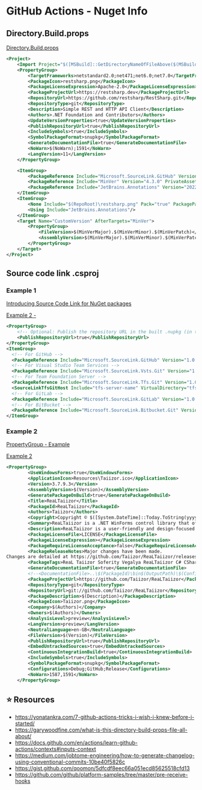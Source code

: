 # GitHub Actions - Nuget Info

## Directory.Build.props

[Directory.Build.props](https://github.com/restsharp/RestSharp/blob/bf247946ea4fdf70cc6fc2a454041854b146eb02/src/Directory.Build.props#L8)

```xml
<Project>
    <Import Project="$([MSBuild]::GetDirectoryNameOfFileAbove($(MSBuildProjectDirectory), 'RestSharp.sln'))\props\Common.props"/>
    <PropertyGroup>
        <TargetFrameworks>netstandard2.0;net471;net6.0;net7.0</TargetFrameworks>
        <PackageIcon>restsharp.png</PackageIcon>
        <PackageLicenseExpression>Apache-2.0</PackageLicenseExpression>
        <PackageProjectUrl>https://restsharp.dev</PackageProjectUrl>
        <RepositoryUrl>https://github.com/restsharp/RestSharp.git</RepositoryUrl>
        <RepositoryType>git</RepositoryType>
        <Description>Simple REST and HTTP API Client</Description>
        <Authors>.NET Foundation and Contributors</Authors>
        <UpdateVersionProperties>true</UpdateVersionProperties>
        <PublishRepositoryUrl>true</PublishRepositoryUrl>
        <IncludeSymbols>true</IncludeSymbols>
        <SymbolPackageFormat>snupkg</SymbolPackageFormat>
        <GenerateDocumentationFile>true</GenerateDocumentationFile>
        <NoWarn>$(NoWarn);1591</NoWarn>
        <LangVersion>11</LangVersion>
    </PropertyGroup>

    <ItemGroup>
        <PackageReference Include="Microsoft.SourceLink.GitHub" Version="1.1.1" PrivateAssets="All"/>
        <PackageReference Include="MinVer" Version="4.3.0" PrivateAssets="All"/>
        <PackageReference Include="JetBrains.Annotations" Version="2022.3.1" PrivateAssets="All"/>
    </ItemGroup>
    <ItemGroup>
        <None Include="$(RepoRoot)\restsharp.png" Pack="true" PackagePath="\"/>
        <Using Include="JetBrains.Annotations"/>
    </ItemGroup>
    <Target Name="CustomVersion" AfterTargets="MinVer">
        <PropertyGroup>
            <FileVersion>$(MinVerMajor).$(MinVerMinor).$(MinVerPatch)</FileVersion>
            <AssemblyVersion>$(MinVerMajor).$(MinVerMinor).$(MinVerPatch)</AssemblyVersion>
        </PropertyGroup>
    </Target>
</Project>
```

## Source code link .csproj

### Example 1
[Introducing Source Code Link for NuGet packages
](https://devblogs.microsoft.com/nuget/introducing-source-code-link-for-nuget-packages/)

[Example 2 - ](https://github.com/dotnet/project-system/blob/main/Directory.Build.props)

```xml
<PropertyGroup>
    <!-- Optional: Publish the repository URL in the built .nupkg (in the NuSpec <Repository> element) -->
    <PublishRepositoryUrl>true</PublishRepositoryUrl>
</PropertyGroup>
<ItemGroup>
  <!-- For GitHub -->
  <PackageReference Include="Microsoft.SourceLink.GitHub" Version="1.0.0-beta-63127-02" PrivateAssets="All"/>
  <!-- For Visual Studio Team Services -->
  <PackageReference Include="Microsoft.SourceLink.Vsts.Git" Version="1.0.0-beta-63127-02" PrivateAssets="All"/>
  <!-- For Team Foundation Server -->
  <PackageReference Include="Microsoft.SourceLink.Tfs.Git" Version="1.0.0-beta-63127-02" PrivateAssets="All"/>
  <SourceLinkTfsGitHost Include="tfs-server-name" VirtualDirectory="tfs"/>
  <!-- For GitLab -->
  <PackageReference Include="Microsoft.SourceLink.GitLab" Version="1.0.0-beta-63127-02" PrivateAssets="All"/>
  <!-- For BitBucket -->
  <PackageReference Include="Microsoft.SourceLink.Bitbucket.Git" Version="1.0.0-beta-63127-02" PrivateAssets="All"/>
</ItemGroup>
```

### Example 2

[PropertyGroup - Example](https://github.com/Taiizor/ReaLTaiizor/blob/develop/src/ReaLTaiizor/ReaLTaiizor.csproj)

[Example 2](https://github.com/rajanadar/VaultSharp/blob/master/src/VaultSharp/VaultSharp.csproj)
```xml
<PropertyGroup>
        <UseWindowsForms>true</UseWindowsForms>
        <ApplicationIcon>Resources\Taiizor.ico</ApplicationIcon>
        <Version>3.7.9.3</Version>
        <AssemblyVersion>$(Version)</AssemblyVersion>
        <GeneratePackageOnBuild>true</GeneratePackageOnBuild>
        <Title>ReaLTaiizor</Title>
        <PackageId>ReaLTaiizor</PackageId>
        <Authors>Taiizor</Authors>
        <Copyright>Copyright © $([System.DateTime]::Today.ToString(yyyy)) $(Authors)</Copyright>
        <Summary>ReaLTaiizor is a .NET WinForms control library that offers a wide range of components and is user-friendly and design-focused.</Summary>
        <Description>ReaLTaiizor is a user-friendly and design-focused control library for .NET WinForms projects, containing a wide range of components. You can personalize your projects with different theme options and customize user controls to make your applications more professional.</Description>
        <PackageLicenseFile>LICENSE</PackageLicenseFile>
        <PackageLicenseExpression></PackageLicenseExpression>
        <PackageRequireLicenseAcceptance>false</PackageRequireLicenseAcceptance>
        <PackageReleaseNotes>Major changes have been made.
Changes are detailed at https://github.com/Taiizor/ReaLTaiizor/releases</PackageReleaseNotes>
        <PackageTags>ReaL Taiizor Soferity Vegalya ReaLTaiizor C# CSharp VBC VB VisualBasic GUI UI UX Design Theme Forms WinForm WinForms DotNET .NET NET Component Fluent</PackageTags>
        <GenerateDocumentationFile>true</GenerateDocumentationFile>
        <!--<DocumentationFile>..\$(PackageId)\bin$(OutputPath)\$(Configuration)\$(TargetFramework)\$(PackageId).xml</DocumentationFile>-->
        <PackageProjectUrl>https://github.com/Taiizor/ReaLTaiizor</PackageProjectUrl>
        <RepositoryType>git</RepositoryType>
        <RepositoryUrl>git://github.com/Taiizor/ReaLTaiizor</RepositoryUrl>
        <PackageDescription>$(Description)</PackageDescription>
        <PackageIcon>Taiizor.png</PackageIcon>
        <Company>$(Authors)</Company>
        <Owners>$(Authors)</Owners>
        <AnalysisLevel>preview</AnalysisLevel>
        <LangVersion>preview</LangVersion>
        <NeutralLanguage>en-GB</NeutralLanguage>
        <FileVersion>$(Version)</FileVersion>
        <PublishRepositoryUrl>true</PublishRepositoryUrl>
        <EmbedUntrackedSources>true</EmbedUntrackedSources>
        <ContinuousIntegrationBuild>true</ContinuousIntegrationBuild>
        <IncludeSymbols>true</IncludeSymbols>
        <SymbolPackageFormat>snupkg</SymbolPackageFormat>
        <Configurations>Debug;GitHub;Release</Configurations>
        <NoWarn>1587,1591</NoWarn>
    </PropertyGroup>
```

## :star: Resources

- https://yonatankra.com/7-github-actions-tricks-i-wish-i-knew-before-i-started/
- https://garywoodfine.com/what-is-this-directory-build-props-file-all-about/
- https://docs.github.com/en/actions/learn-github-actions/contexts#inputs-context
- https://medium.com/jobtome-engineering/how-to-generate-changelog-using-conventional-commits-10be40f5826c
- https://gist.github.com/qoomon/5dfcdf8eec66a051ecd85625518cfd13
- https://github.com/github/platform-samples/tree/master/pre-receive-hooks
